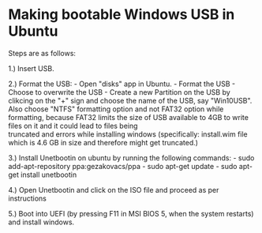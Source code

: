 # Making bootable Windows USB in Ubuntu

Steps are as follows:

1.) Insert USB.

2.) Format the USB:
    - Open "disks" app in Ubuntu.
    - Format the USB
    - Choose to overwrite the USB
    - Create a new Partition on the USB by clikcing on the "+" sign and choose the name of the USB, say "Win10USB". Also choose "NTFS" formatting option and       not FAT32 option while formatting, because FAT32 limits the size of USB available to 4GB to write files on it and it could lead to files being  
      truncated and errors while installing windows (specifically: install.wim file which is 4.6 GB in size and therefore might get truncated.)

3.) Install Unetbootin on ubuntu by running the following commands:
    - sudo add-apt-repository ppa:gezakovacs/ppa
    - sudo apt-get update
    - sudo apt-get install unetbootin

4.) Open Unetbootin and click on the ISO file and proceed as per instructions

5.) Boot into UEFI (by pressing F11 in MSI BIOS 5, when the system restarts) and install windows.
